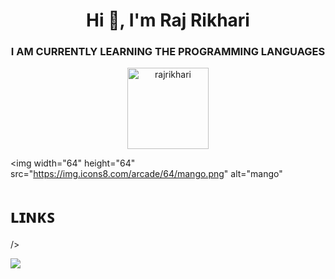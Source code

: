 <!-- [![MasterHead](https://user-images.githubusercontent.com/74038190/225813708-98b745f2-7d22-48cf-9150-083f1b00d6c9.gif)](https://rishavchanda.io) -->

<h1 align="center">Hi 👋, I'm Raj Rikhari</h1>
<h3 align="center">I AM CURRENTLY LEARNING THE PROGRAMMING LANGUAGES</h3>

<p align="center"> <img src="https://komarev.com/ghpvc/?username=rajrikhari&label=Profile%20views&color=0e75b6&style=flat" alt="rajrikhari" width="130"/> </p>


<img width="64" height="64" src="https://img.icons8.com/arcade/64/mango.png" alt="mango"  <h1>ʟɪɴᴋꜱ</h1> /> 
 


![](https://github-readme-stats.vercel.app/api/top-langs/?username=createXcodes&theme=dark&hide_border=false&include_all_commits=false&count_private=false&layout=compact&align="center")











